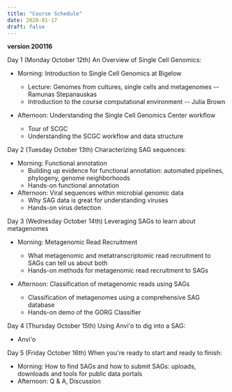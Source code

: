 ```yaml
---
title: "Course Schedule"
date: 2020-01-17
draft: false
---
```

**version 200116**


Day 1 (Monday October 12th) An Overview of Single Cell Genomics:
* Morning: Introduction to Single Cell Genomics at Bigelow
  * Lecture: Genomes from cultures, single cells and metagenomes -- Ramunas Stepanauskas
  * Introduction to the course computational environment -- Julia Brown

* Afternoon: Understanding the Single Cell Genomics Center workflow
  * Tour of SCGC
  * Understanding the SCGC workflow and data structure

Day 2 (Tuesday October 13th) Characterizing SAG sequences:
* Morning: Functional annotation
  * Building up evidence for functional annotation: automated pipelines, phylogeny, genome neighborhoods
  * Hands-on functional annotation
* Afternoon: Viral sequences within microbial genomic data
  * Why SAG data is great for understanding viruses
  * Hands-on virus detection

Day 3 (Wednesday October 14th) Leveraging SAGs to learn about metagenomes
* Morning: Metagenomic Read Recruitment
  * What metagenomic and metatranscriptomic read recruitment to SAGs can tell us about both
  * Hands-on methods for metagenomic read recruitment to SAGs

* Afternoon: Classification of metagenomic reads using SAGs
  * Classification of metagenomes using a comprehensive SAG database
  * Hands-on demo of the GORG Classifier


Day 4 (Thursday October 15th) Using Anvi'o to dig into a SAG:
* Anvi'o


Day 5 (Friday October 16th) When you're ready to start and ready to finish:
* Morning: How to find SAGs and how to submit SAGs: uploads, downloads and tools for public data portals
* Afternoon: Q & A, Discussion
